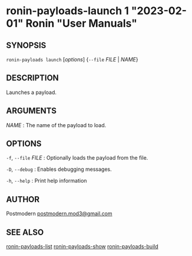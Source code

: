 # ronin-payloads-launch 1 "2023-02-01" Ronin "User Manuals"

## SYNOPSIS

`ronin-payloads launch` [*options*] {`--file` *FILE* \| *NAME*}

## DESCRIPTION

Launches a payload.

## ARGUMENTS

*NAME*
: The name of the payload to load.

## OPTIONS

`-f`, `--file` *FILE*
: Optionally loads the payload from the file.

`-D`, `--debug`
: Enables debugging messages.

`-h`, `--help`
: Print help information

## AUTHOR

Postmodern <postmodern.mod3@gmail.com>

## SEE ALSO

[ronin-payloads-list](ronin-payloads-list.1.md) [ronin-payloads-show](ronin-payloads-show.1.md) [ronin-payloads-build](ronin-payloads-build.1.md)